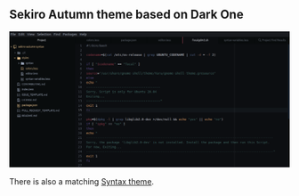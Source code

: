 ## Sekiro Autumn theme based on Dark One

![Alt text](screen.png)

There is also a matching [Syntax theme](https://github.com/JohnOberhauser/sekiro-autumn-syntax).
